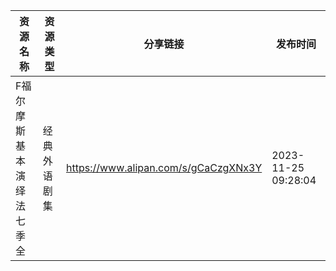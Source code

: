 | 资源名称          | 资源类型   | 分享链接                                 | 发布时间                |
| ------------- | ------ | ------------------------------------ | ------------------- |
| F福尔摩斯基本演绎法七季全 | 经典外语剧集 | https://www.alipan.com/s/gCaCzgXNx3Y | 2023-11-25 09:28:04 |
